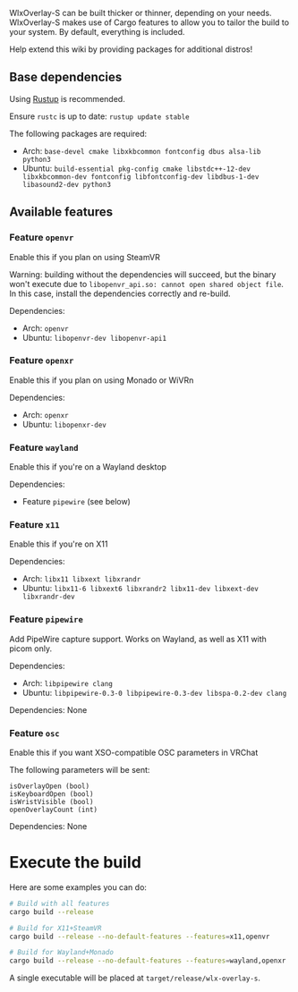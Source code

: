 WlxOverlay-S can be built thicker or thinner, depending on your needs. WlxOverlay-S makes use of Cargo features to allow you to tailor the build to your system. By default, everything is included.

Help extend this wiki by providing packages for additional distros!

## Base dependencies
Using [Rustup](https://rustup.rs/) is recommended.

Ensure `rustc` is up to date: `rustup update stable`

The following packages are required:
- Arch: `base-devel cmake libxkbcommon fontconfig dbus alsa-lib python3`
- Ubuntu: `build-essential pkg-config cmake libstdc++-12-dev libxkbcommon-dev fontconfig libfontconfig-dev libdbus-1-dev libasound2-dev python3`

## Available features
### Feature `openvr`
Enable this if you plan on using SteamVR

Warning: building without the dependencies will succeed, but the binary won't execute due to `libopenvr_api.so: cannot open shared object file`. In this case, install the dependencies correctly and re-build.

Dependencies:
- Arch: `openvr`
- Ubuntu: `libopenvr-dev libopenvr-api1`

### Feature `openxr`
Enable this if you plan on using Monado or WiVRn

Dependencies:
- Arch: `openxr`
- Ubuntu: `libopenxr-dev`

### Feature `wayland`
Enable this if you're on a Wayland desktop

Dependencies:
- Feature `pipewire` (see below)

### Feature `x11`
Enable this if you're on X11

Dependencies:
- Arch: `libx11 libxext libxrandr`
- Ubuntu: `libx11-6 libxext6 libxrandr2 libx11-dev libxext-dev libxrandr-dev`

### Feature `pipewire`
Add PipeWire capture support. Works on Wayland, as well as X11 with picom only.

Dependencies:
- Arch: `libpipewire clang`
- Ubuntu: `libpipewire-0.3-0 libpipewire-0.3-dev libspa-0.2-dev clang`

Dependencies: None

### Feature `osc`
Enable this if you want XSO-compatible OSC parameters in VRChat

The following parameters will be sent:
```
isOverlayOpen (bool)
isKeyboardOpen (bool)
isWristVisible (bool)
openOverlayCount (int)
```

Dependencies: None

# Execute the build

Here are some examples you can do:
```bash
# Build with all features
cargo build --release

# Build for X11+SteamVR
cargo build --release --no-default-features --features=x11,openvr

# Build for Wayland+Monado
cargo build --release --no-default-features --features=wayland,openxr
```

A single executable will be placed at `target/release/wlx-overlay-s`.
